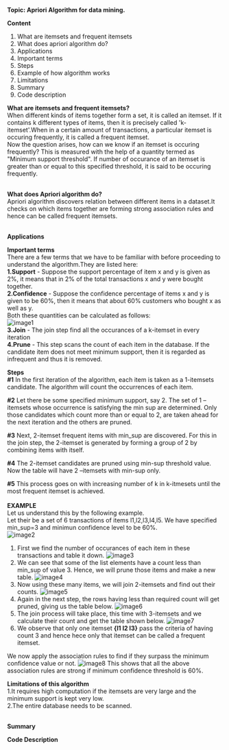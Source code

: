 
<b>Topic: Apriori Algorithm for data mining.</b>

<b>Content</b>
1. What are itemsets and frequent itemsets
2. What does apriori algorithm do?
3. Applications
4. Important terms
5. Steps
6. Example of how algorithm works
7. Limitations
8. Summary
9. Code description

<b>What are itemsets and frequent itemsets?</b><br>
When different kinds of items together form a set, it is called an itemset. If it contains k different types of items, then it is precisely called 'k-itemset'.When in a certain amount of transactions, a particular itemset is occuring frequently, it is called a frequent itemset.<br>
Now the question arises, how can we know if an itemset is occuring frequently? This is measured with the help of a quantity termed as "Minimum support threshold".
If number of occurance of an itemset is greater than or equal to this specified threshold, it is said to be occuring frequently.<br><br>

<b>What does Apriori algorithm do?</b><br>
Apriori algorithm discovers relation between different items in a dataset.It checks on which items together are forming strong association rules and hence can be called frequent itemsets.<br><br>

<b>Applications</b><br>




<b>Important terms</b><br>
There are a few terms that we have to be familiar with before proceeding to understand the algorithm.They are listed here:<br>
<b>1.Support</b> - Suppose the support percentage of item x and y is given as 2%, it means that in 2% of the total transactions x and y were bought together. <br>
<b>2.Confidence</b> - Suppose the confidence percentage of items x and y is given to be 60%, then it means that about 60% customers who bought x as well as y.<br>
Both these quantities can be calculated as follows:<br>
![image1](https://www.softwaretestinghelp.com/wp-content/qa/uploads/2019/09/Support-and-Confidence-for-Itemset-A-and-B.png)<br>
<b>3.Join</b> - The join step find all the occurances of a k-itemset in every iteration<br>
<b>4.Prune</b> - This step scans the count of each item in the database. If the candidate item does not meet minimum support, then it is regarded as infrequent and thus it is removed.<br>

<b>Steps</b><br>
<b>#1</b> In the first iteration of the algorithm, each item is taken as a 1-itemsets candidate. The algorithm will count the occurrences of each item.

<b>#2</b> Let there be some specified minimum support, say 2. The set of 1 – itemsets whose occurrence is satisfying the min sup are determined. Only those candidates which count more than or equal to 2, are taken ahead for the next iteration and the others are pruned.

<b>#3</b> Next, 2-itemset frequent items with min_sup are discovered. For this in the join step, the 2-itemset is generated by forming a group of 2 by combining items with itself.

<b>#4</b> The 2-itemset candidates are pruned using min-sup threshold value. Now the table will have 2 –itemsets with min-sup only.

<b>#5</b> This process goes on with increasing number of k in k-itmesets until the most frequent itemset is achieved.<br><br>
<b>EXAMPLE</b><br>
Let us understand this by the following example.<br>
Let their be a set of 6 transactions of items l1,l2,l3,l4,l5. We have specified min_sup=3 and minimun confidence level to be 60%.<br>
![image2](https://github.com/rachita11/winter-of-contributing/blob/Datascience_With_Python/Datascience_With_Python/Machine%20Learning/Algorithms/Apriori%20Algorithm/images/table%201.png)
<br>
1. First we find the number of occurances of each item in these transactions and table it down.
![image3](https://github.com/rachita11/winter-of-contributing/blob/Datascience_With_Python/Datascience_With_Python/Machine%20Learning/Algorithms/Apriori%20Algorithm/images/table%202.png)<br>
2. We can see that some of the list elements have a count less than min_sup of value 3. Hence, we will prune those items and make a new table.
 ![image4](https://github.com/rachita11/winter-of-contributing/blob/Datascience_With_Python/Datascience_With_Python/Machine%20Learning/Algorithms/Apriori%20Algorithm/images/table%203.png)<br>
3. Now using these many items, we will join 2-itemsets and find out their counts.
![image5](https://github.com/rachita11/winter-of-contributing/blob/Datascience_With_Python/Datascience_With_Python/Machine%20Learning/Algorithms/Apriori%20Algorithm/images/table%204.png)<br>
4. Again in the next step, the rows having less than required count will get pruned, giving us the table below.
![image6](https://github.com/rachita11/winter-of-contributing/blob/Datascience_With_Python/Datascience_With_Python/Machine%20Learning/Algorithms/Apriori%20Algorithm/images/table%205.png)<br>
5. The join process will take place, this time with 3-itemsets and we calculate their count and get the table shown below.
![image7](https://github.com/rachita11/winter-of-contributing/blob/Datascience_With_Python/Datascience_With_Python/Machine%20Learning/Algorithms/Apriori%20Algorithm/images/table%206.jpg)<br>
6. We observe that only one itemset <b>{l1 l2 l3}</b> pass the criteria of having count 3 and hence hece only that itemset can be called a frequent itemset.<br>

We now apply the association rules to find if they surpass the minimum confidence value or not.
![image8](https://github.com/rachita11/winter-of-contributing/blob/Datascience_With_Python/Datascience_With_Python/Machine%20Learning/Algorithms/Apriori%20Algorithm/images/rules.png)
This shows that all the above association rules are strong if minimum confidence threshold is 60%.

<b>Limitations of this algorithm</b><br>
1.It requires high computation if the itemsets are very large and the minimum support is kept very low.<br>
2.The entire database needs to be scanned.<br><br>

<b>Summary</b><br>

<b>Code Description</b><br>





